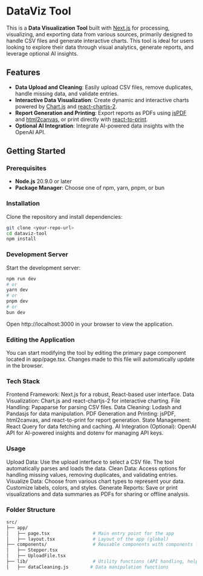 # DataViz Tool

This is a **Data Visualization Tool** built with [Next.js](https://nextjs.org) for processing, visualizing, and exporting data from various sources, primarily designed to handle CSV files and generate interactive charts. This tool is ideal for users looking to explore their data through visual analytics, generate reports, and leverage optional AI insights.

## Features
- **Data Upload and Cleaning**: Easily upload CSV files, remove duplicates, handle missing data, and validate entries.
- **Interactive Data Visualization**: Create dynamic and interactive charts powered by [Chart.js](https://www.chartjs.org/) and [react-chartjs-2](https://github.com/reactchartjs/react-chartjs-2).
- **Report Generation and Printing**: Export reports as PDFs using [jsPDF](https://github.com/parallax/jsPDF) and [html2canvas](https://github.com/niklasvh/html2canvas), or print directly with [react-to-print](https://github.com/gregnb/react-to-print).
- **Optional AI Integration**: Integrate AI-powered data insights with the OpenAI API.

## Getting Started

### Prerequisites
- **Node.js** 20.9.0 or later
- **Package Manager**: Choose one of npm, yarn, pnpm, or bun

### Installation
Clone the repository and install dependencies:

```bash
git clone <your-repo-url>
cd dataviz-tool
npm install
```

### Development Server
Start the development server:
```bash
npm run dev
# or
yarn dev
# or
pnpm dev
# or
bun dev
```

Open http://localhost:3000 in your browser to view the application.

### Editing the Application
You can start modifying the tool by editing the primary page component located in app/page.tsx. Changes made to this file will automatically update in the browser.

### Tech Stack
Frontend Framework: Next.js for a robust, React-based user interface.
Data Visualization: Chart.js and react-chartjs-2 for interactive charting.
File Handling: Papaparse for parsing CSV files.
Data Cleaning: Lodash and Pandasjs for data manipulation.
PDF Generation and Printing: jsPDF, html2canvas, and react-to-print for report generation.
State Management: React Query for data fetching and caching.
AI Integration (Optional): OpenAI API for AI-powered insights and dotenv for managing API keys.

### Usage
Upload Data: Use the upload interface to select a CSV file. The tool automatically parses and loads the data.
Clean Data: Access options for handling missing values, removing duplicates, and validating entries.
Visualize Data: Choose from various chart types to represent your data. Customize labels, colors, and styles.
Generate Reports: Save or print visualizations and data summaries as PDFs for sharing or offline analysis.

### Folder Structure
```bash
src/
├── app/
│   ├── page.tsx                # Main entry point for the app
│   ├── layout.tsx              # Layout of the app (global)    
├── components/                 # Reusable components with components for single-URL page (Stepper, Charts, etc.)
│   ├── Stepper.tsx
│   ├── UploadFile.tsx
├── lib/                        # Utility functions (API handling, helpers)
│   ├── dataCleaning.js        # Data manipulation functions
```